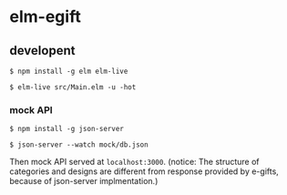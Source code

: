 # elm-egift

## developent

`$ npm install -g elm elm-live`

`$ elm-live src/Main.elm -u -hot` 

### mock API

`$ npm install -g json-server`

`$ json-server --watch mock/db.json`

Then mock API served at `localhost:3000`.
(notice: The structure of categories and designs are different from response provided by e-gifts, because of json-server implmentation.)
